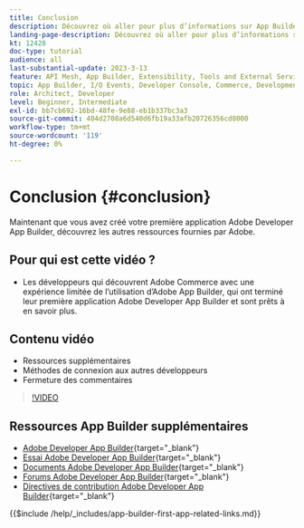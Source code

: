 ```yaml
---
title: Conclusion
description: Découvrez où aller pour plus d’informations sur App Builder.
landing-page-description: Découvrez où aller pour plus d’informations sur App Builder.
kt: 12428
doc-type: tutorial
audience: all
last-substantial-update: 2023-3-13
feature: API Mesh, App Builder, Extensibility, Tools and External Services, Backend Development
topic: App Builder, I/O Events, Developer Console, Commerce, Development, Integrations
role: Architect, Developer
level: Beginner, Intermediate
exl-id: bb7cb692-16bd-48fe-9e88-eb1b337bc3a3
source-git-commit: 404d2708a6d540d6fb19a33afb20726356cd8000
workflow-type: tm+mt
source-wordcount: '119'
ht-degree: 0%

---
```


# Conclusion {#conclusion}

Maintenant que vous avez créé votre première application Adobe Developer App Builder, découvrez les autres ressources fournies par Adobe.

## Pour qui est cette vidéo ?

* Les développeurs qui découvrent Adobe Commerce avec une expérience limitée de l’utilisation d’Adobe App Builder, qui ont terminé leur première application Adobe Developer App Builder et sont prêts à en savoir plus.

## Contenu vidéo

* Ressources supplémentaires
* Méthodes de connexion aux autres développeurs
* Fermeture des commentaires

>[!VIDEO](https://video.tv.adobe.com/v/3416741?quality=12&learn=on)

## Ressources App Builder supplémentaires

* [Adobe Developer App Builder](https://developer.adobe.com/app-builder/){target="_blank"}
* [Essai Adobe Developer App Builder](https://developer.adobe.com/app-builder/trial/){target="_blank"}
* [Documents Adobe Developer App Builder](https://developer.adobe.com/app-builder/docs/overview/){target="_blank"}
* [Forums Adobe Developer App Builder](https://experienceleaguecommunities.adobe.com/t5/project-firefly/ct-p/project-firefly){target="_blank"}
* [Directives de contribution Adobe Developer App Builder](https://developer.adobe.com/app-builder/docs/guides/contribution_guides/){target="_blank"}

{{$include /help/_includes/app-builder-first-app-related-links.md}}
